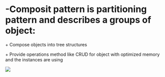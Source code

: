 ﻿<h1>-Composit pattern is partitioning pattern and describes a groups of object:</h1>
	<p> + Compose objects into tree structures </p>
	<p> + Provide operations method like CRUD for object with optimized memory and the instances are using </p>
<img src="https://upload.wikimedia.org/wikipedia/commons/thumb/5/5a/Composite_UML_class_diagram_%28fixed%29.svg/600px-Composite_UML_class_diagram_%28fixed%29.svg.png"></img>
